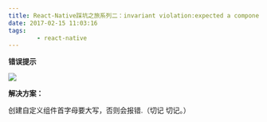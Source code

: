 ```yaml
---
title: React-Native踩坑之旅系列二：invariant violation:expected a component class,got[object object]
date: 2017-02-15 11:03:16
tags:
        - react-native
---
```


**错误提示**

![](http://www.yaotiancheng.cn:8080/img/blogImage/react-native02.png)

**解决方案：**

创建自定义组件首字母要大写，否则会报错.（切记 切记。）


